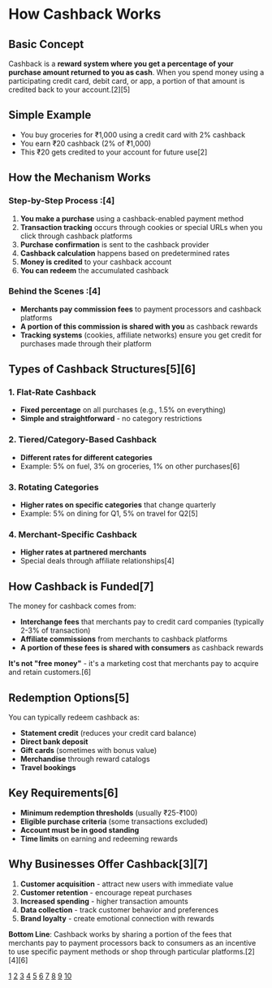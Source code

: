 # **How Cashback Works**

## **Basic Concept**
Cashback is a **reward system where you get a percentage of your purchase amount returned to you as cash**. When you spend money using a participating credit card, debit card, or app, a portion of that amount is credited back to your account.[2][5]

## **Simple Example**
- You buy groceries for ₹1,000 using a credit card with 2% cashback
- You earn ₹20 cashback (2% of ₹1,000)
- This ₹20 gets credited to your account for future use[2]

## **How the Mechanism Works**

### **Step-by-Step Process** :[4]
1. **You make a purchase** using a cashback-enabled payment method
2. **Transaction tracking** occurs through cookies or special URLs when you click through cashback platforms
3. **Purchase confirmation** is sent to the cashback provider
4. **Cashback calculation** happens based on predetermined rates
5. **Money is credited** to your cashback account
6. **You can redeem** the accumulated cashback

### **Behind the Scenes** :[4]
- **Merchants pay commission fees** to payment processors and cashback platforms
- **A portion of this commission is shared with you** as cashback rewards
- **Tracking systems** (cookies, affiliate networks) ensure you get credit for purchases made through their platform

## **Types of Cashback Structures**[5][6]

### **1. Flat-Rate Cashback**
- **Fixed percentage** on all purchases (e.g., 1.5% on everything)
- **Simple and straightforward** - no category restrictions

### **2. Tiered/Category-Based Cashback** 
- **Different rates for different categories**
- Example: 5% on fuel, 3% on groceries, 1% on other purchases[6]

### **3. Rotating Categories**
- **Higher rates on specific categories** that change quarterly
- Example: 5% on dining for Q1, 5% on travel for Q2[5]

### **4. Merchant-Specific Cashback**
- **Higher rates at partnered merchants**
- Special deals through affiliate relationships[4]

## **How Cashback is Funded**[7]

The money for cashback comes from:
- **Interchange fees** that merchants pay to credit card companies (typically 2-3% of transaction)
- **Affiliate commissions** from merchants to cashback platforms
- **A portion of these fees is shared with consumers** as cashback rewards

**It's not "free money"** - it's a marketing cost that merchants pay to acquire and retain customers.[6]

## **Redemption Options**[5]

You can typically redeem cashback as:
- **Statement credit** (reduces your credit card balance)
- **Direct bank deposit** 
- **Gift cards** (sometimes with bonus value)
- **Merchandise** through reward catalogs
- **Travel bookings**

## **Key Requirements**[6]
- **Minimum redemption thresholds** (usually ₹25-₹100)
- **Eligible purchase criteria** (some transactions excluded)
- **Account must be in good standing**
- **Time limits** on earning and redeeming rewards

## **Why Businesses Offer Cashback**[3][7]

1. **Customer acquisition** - attract new users with immediate value
2. **Customer retention** - encourage repeat purchases
3. **Increased spending** - higher transaction amounts
4. **Data collection** - track customer behavior and preferences
5. **Brand loyalty** - create emotional connection with rewards

**Bottom Line**: Cashback works by sharing a portion of the fees that merchants pay to payment processors back to consumers as an incentive to use specific payment methods or shop through particular platforms.[2][4][6]

[1](https://www.munich-business-school.de/en/l/business-studies-dictionary/financial-knowledge/cashback)
[2](https://www.bankrate.com/credit-cards/cash-back/how-cash-back-works/)
[3](https://www.loyal.guru/offers/cashback-reward-program/)
[4](https://success.rewardgateway.com/hc/en-us/articles/17652593800477-Cashback-How-does-Cashback-track-purchases-and-is-it-secure)
[5](https://plum.xoxoday.com/glossary/cash-back-rewards)
[6](https://www.investopedia.com/terms/c/cash-back.asp)
[7](https://www.sciencedirect.com/science/article/abs/pii/S0148296321008857)
[8](https://corporatefinanceinstitute.com/resources/wealth-management/cashback/)
[9](https://www.hsbc.co.in/credit-cards/how-does-cashback-work/)
[10](https://www.discover.com/credit-cards/card-smarts/how-does-cash-back-work/)
